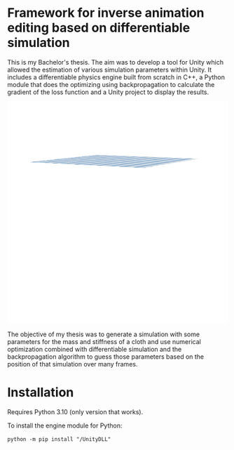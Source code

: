 # Framework for inverse animation editing based on differentiable simulation
This is my Bachelor's thesis. The aim was to develop a tool for Unity which allowed the estimation of various simulation parameters within Unity.
It includes a differentiable physics engine built from scratch in C++, a Python module that does the optimizing using backpropagation to calculate the gradient of the loss function and a Unity project to display the results.

![My Image](Screenshots/4corners.gif)

The objective of my thesis was to generate a simulation with some parameters for the mass and stiffness of a cloth and use numerical optimization combined with differentiable simulation and the backpropagation algorithm to guess those parameters based on the position of that simulation over many frames.

# Installation
Requires Python 3.10 (only version that works).

To install the engine module for Python:

    python -m pip install "/UnityDLL"
